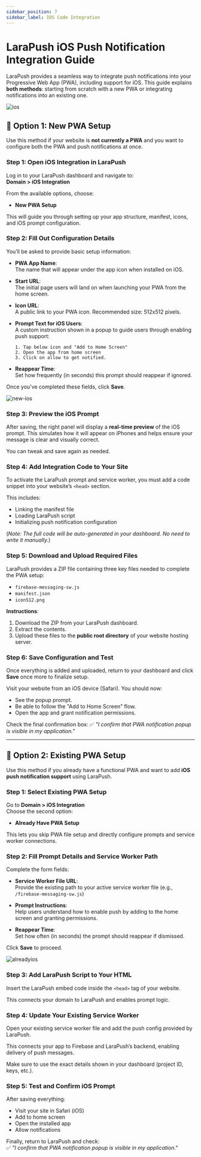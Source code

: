 ```yaml
---
sidebar_position: 7
sidebar_label: IOS Code Integration
---
```



# LaraPush iOS Push Notification Integration Guide

LaraPush provides a seamless way to integrate push notifications into your Progressive Web App (PWA), including support for iOS. This guide explains **both methods**: starting from scratch with a new PWA or integrating notifications into an existing one.

![ios](/img/ios.png)



## 🔧 Option 1: New PWA Setup

Use this method if your website is **not currently a PWA** and you want to configure both the PWA and push notifications at once.



### Step 1: Open iOS Integration in LaraPush

Log in to your LaraPush dashboard and navigate to:  
**Domain > iOS Integration**

From the available options, choose:

- **New PWA Setup**

This will guide you through setting up your app structure, manifest, icons, and iOS prompt configuration.




### Step 2: Fill Out Configuration Details

You’ll be asked to provide basic setup information:

- **PWA App Name**:  
  The name that will appear under the app icon when installed on iOS.

- **Start URL**:  
  The initial page users will land on when launching your PWA from the home screen.

- **Icon URL**:  
  A public link to your PWA icon. Recommended size: 512x512 pixels.

- **Prompt Text for iOS Users**:  
  A custom instruction shown in a popup to guide users through enabling push support:
  ```
  1. Tap below icon and "Add to Home Screen"
  2. Open the app from home screen
  3. Click on allow to get notified.
  ```

- **Reappear Time**:  
  Set how frequently (in seconds) this prompt should reappear if ignored.

Once you’ve completed these fields, click **Save**.

![new-ios](/img/new-ios.png)



### Step 3: Preview the iOS Prompt

After saving, the right panel will display a **real-time preview** of the iOS prompt. This simulates how it will appear on iPhones and helps ensure your message is clear and visually correct.

You can tweak and save again as needed.




### Step 4: Add Integration Code to Your Site

To activate the LaraPush prompt and service worker, you must add a code snippet into your website’s `<head>` section.

This includes:

- Linking the manifest file
- Loading LaraPush script
- Initializing push notification configuration


(*Note: The full code will be auto-generated in your dashboard. No need to write it manually.*)



### Step 5: Download and Upload Required Files

LaraPush provides a ZIP file containing three key files needed to complete the PWA setup:

- `firebase-messaging-sw.js`
- `manifest.json`
- `icon512.png`

**Instructions**:

1. Download the ZIP from your LaraPush dashboard.
2. Extract the contents.
3. Upload these files to the **public root directory** of your website hosting server.




### Step 6: Save Configuration and Test

Once everything is added and uploaded, return to your dashboard and click **Save** once more to finalize setup.

Visit your website from an iOS device (Safari). You should now:

- See the popup prompt.
- Be able to follow the "Add to Home Screen" flow.
- Open the app and grant notification permissions.

Check the final confirmation box:
✅ *"I confirm that PWA notification popup is visible in my application."*


---

## 🔧 Option 2: Existing PWA Setup

Use this method if you already have a functional PWA and want to add **iOS push notification support** using LaraPush.



### Step 1: Select Existing PWA Setup

Go to **Domain > iOS Integration**  
Choose the second option:

- **Already Have PWA Setup**

This lets you skip PWA file setup and directly configure prompts and service worker connections.




### Step 2: Fill Prompt Details and Service Worker Path

Complete the form fields:

- **Service Worker File URL**:  
  Provide the existing path to your active service worker file (e.g., `/firebase-messaging-sw.js`)

- **Prompt Instructions**:  
  Help users understand how to enable push by adding to the home screen and granting permissions.

- **Reappear Time**:  
  Set how often (in seconds) the prompt should reappear if dismissed.

Click **Save** to proceed.

![alreadyios](/img/already-ios.png)



### Step 3: Add LaraPush Script to Your HTML

Insert the LaraPush embed code inside the `<head>` tag of your website.

This connects your domain to LaraPush and enables prompt logic.




### Step 4: Update Your Existing Service Worker

Open your existing service worker file and add the push config provided by LaraPush.

This connects your app to Firebase and LaraPush’s backend, enabling delivery of push messages.


Make sure to use the exact details shown in your dashboard (project ID, keys, etc.).

### Step 5: Test and Confirm iOS Prompt

After saving everything:

- Visit your site in Safari (iOS)
- Add to home screen
- Open the installed app
- Allow notifications

Finally, return to LaraPush and check:  
✅ *"I confirm that PWA notification popup is visible in my application."*

